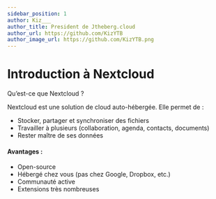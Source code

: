 ```yaml
---
sidebar_position: 1
author: Kiz___
author_title: President de Jtheberg.cloud
author_url: https://github.com/KizYTB
author_image_url: https://github.com/KizYTB.png
---
```


# Introduction à Nextcloud

Qu’est-ce que Nextcloud ?

Nextcloud est une solution de cloud auto-hébergée. Elle permet de :

* Stocker, partager et synchroniser des fichiers
* Travailler à plusieurs (collaboration, agenda, contacts, documents)
* Rester maître de ses données

#### Avantages :

* Open-source
* Hébergé chez vous (pas chez Google, Dropbox, etc.)
* Communauté active
* Extensions très nombreuses
